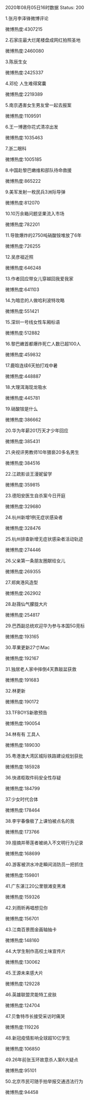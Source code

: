 2020年08月05日16时数据
Status: 200

1.张月李泽锋微博评论

微博热度:4307215

2.石家庄最大烂尾楼盘成网红拍照圣地

微博热度:2460080

3.陈辰生女

微博热度:2425337

4.邓伦 人生难得窝囊

微博热度:2219389

5.南京遇害女生男友曾一起去报案

微博热度:1109591

6.王一博邀你花式清凉出发

微博热度:1035463

7.浙二眼科

微博热度:1005185

8.中国赴黎巴嫩维和部队待命救援

微博热度:865222

9.美军发射一枚民兵3洲际导弹

微博热度:812070

10.10万余箱问题坚果流入市场

微博热度:782201

11.导致爆炸的2750吨硝酸铵堆放了6年

微博热度:726255

12.吴彦祖近照

微博热度:646248

13.作者回应带女儿穿越回我爱我家

微博热度:641103

14.为暗恋的人做哈利波特攻略

微博热度:551421

15.深圳一号线女性车厢标语

微博热度:512882

16.黎巴嫩首都爆炸死亡人数已超100人

微博热度:459832

17.鹿晗连续6天拍打戏中暑

微博热度:448887

18.大理洱海现龙吸水

微博热度:445781

19.硝酸铵是什么

微博热度:386662

20.华为年薪201万天才少年回应

微博热度:385431

21.央视评男教师10年猥亵20多名男生

微博热度:384516

22.江疏影谈王漫妮留学

微博热度:359815

23.德阳安医生自杀案今日开庭

微博热度:329680

24.杭州新增1例无症状感染者

微博热度:328476

25.杭州排查新增无症状感染者活动轨迹

微博热度:274446

26.父亲第一条朋友圈献给女儿

微博热度:269355

27.郑爽港风造型

微博热度:262902

28.赵薇仙气朦胧大片

微博热度:254817

29.巴西副总统欢迎华为参与本国5G竞标

微博热度:193165

30.苹果更新27寸iMac

微博热度:192167

31.独居老人家中摔倒4天靠敲盆获救

微博热度:191683

32.林更新

微博热度:190172

33.TFBOYS新歌预告

微博热度:190054

34.林有有 工具人

微博热度:189030

35.粤港澳大湾区城际铁路建设规划获批

微博热度:185928

36.快递柜取件码安全性存疑

微博热度:184799

37.少女时代合体

微博热度:178464

38.李宇春像极了上课怕被点名的我

微博热度:173766

39.擅摘并蒂莲者被纳入不文明行为记录

微博热度:168699

40.游客被洪水冲走瞬间消防员一把抓住

微博热度:159801

41.广东湛江20公里银滩变黑滩

微博热度:159326

42.刘雨昕再唱想见你

微博热度:156701

43.江南百景图金画轴抽卡

微博热度:148160

44.大学生制作高校土味宣传片

微博热度:130062

45.王源未来感大片

微博热度:129228

46.英雄联盟灵能特工皮肤

微博热度:124704

47.贝鲁特市长接受采访时痛哭

微博热度:119226

48.新冠疫情影响全球超10亿学生

微博热度:106850

49.26年前张玉环故意杀人案6大疑点

微博热度:95101

50.北京市民可随手拍举报交通违法行为

微博热度:94458

